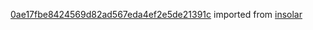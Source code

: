 [0ae17fbe8424569d82ad567eda4ef2e5de21391c](https://github.com/insolar/insolar/commit/0ae17fbe8424569d82ad567eda4ef2e5de21391c) imported from [insolar](https://github.com/insolar/insolar)
